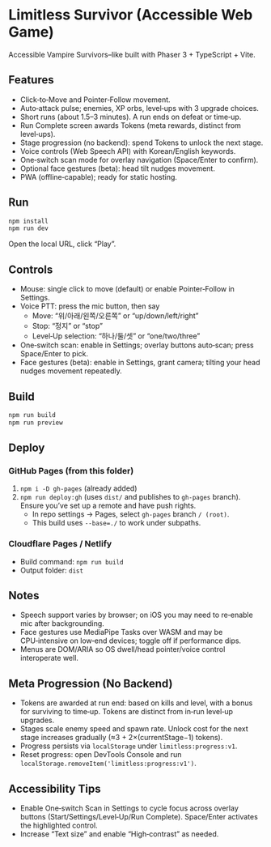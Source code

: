 # Limitless Survivor (Accessible Web Game)

Accessible Vampire Survivors–like built with Phaser 3 + TypeScript + Vite.

## Features
- Click‑to‑Move and Pointer‑Follow movement.
- Auto‑attack pulse; enemies, XP orbs, level‑ups with 3 upgrade choices.
- Short runs (about 1.5–3 minutes). A run ends on defeat or time‑up.
- Run Complete screen awards Tokens (meta rewards, distinct from level‑ups).
- Stage progression (no backend): spend Tokens to unlock the next stage.
- Voice controls (Web Speech API) with Korean/English keywords.
- One‑switch scan mode for overlay navigation (Space/Enter to confirm).
- Optional face gestures (beta): head tilt nudges movement.
- PWA (offline‑capable); ready for static hosting.

## Run
```bash
npm install
npm run dev
```
Open the local URL, click “Play”.

## Controls
- Mouse: single click to move (default) or enable Pointer‑Follow in Settings.
- Voice PTT: press the mic button, then say
  - Move: “위/아래/왼쪽/오른쪽” or “up/down/left/right”
  - Stop: “정지” or “stop”
  - Level‑Up selection: “하나/둘/셋” or “one/two/three”
- One‑switch scan: enable in Settings; overlay buttons auto‑scan; press Space/Enter to pick.
- Face gestures (beta): enable in Settings, grant camera; tilting your head nudges movement repeatedly.

## Build
```bash
npm run build
npm run preview
```

## Deploy
### GitHub Pages (from this folder)
1. `npm i -D gh-pages` (already added)
2. `npm run deploy:gh` (uses `dist/` and publishes to `gh-pages` branch). Ensure you’ve set up a remote and have push rights.
   - In repo settings → Pages, select `gh-pages` branch `/ (root)`.
   - This build uses `--base=./` to work under subpaths.

### Cloudflare Pages / Netlify
- Build command: `npm run build`
- Output folder: `dist`

## Notes
- Speech support varies by browser; on iOS you may need to re‑enable mic after backgrounding.
- Face gestures use MediaPipe Tasks over WASM and may be CPU‑intensive on low‑end devices; toggle off if performance dips.
- Menus are DOM/ARIA so OS dwell/head pointer/voice control interoperate well.

## Meta Progression (No Backend)
- Tokens are awarded at run end: based on kills and level, with a bonus for surviving to time‑up. Tokens are distinct from in‑run level‑up upgrades.
- Stages scale enemy speed and spawn rate. Unlock cost for the next stage increases gradually (≈3 + 2×(currentStage−1) tokens).
- Progress persists via `localStorage` under `limitless:progress:v1`.
- Reset progress: open DevTools Console and run `localStorage.removeItem('limitless:progress:v1')`.

## Accessibility Tips
- Enable One‑switch Scan in Settings to cycle focus across overlay buttons (Start/Settings/Level‑Up/Run Complete). Space/Enter activates the highlighted control.
- Increase “Text size” and enable “High‑contrast” as needed.

